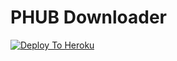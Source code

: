 <h1><b>PHUB Downloader</b></h1>

[![Deploy To Heroku](https://www.herokucdn.com/deploy/button.svg)](https://heroku.com/deploy?template=https://github.com/AmarnathCJD/PHub-Downloader/tree/master)

